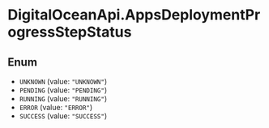 # DigitalOceanApi.AppsDeploymentProgressStepStatus

## Enum

* `UNKNOWN` (value: `"UNKNOWN"`)
* `PENDING` (value: `"PENDING"`)
* `RUNNING` (value: `"RUNNING"`)
* `ERROR` (value: `"ERROR"`)
* `SUCCESS` (value: `"SUCCESS"`)
